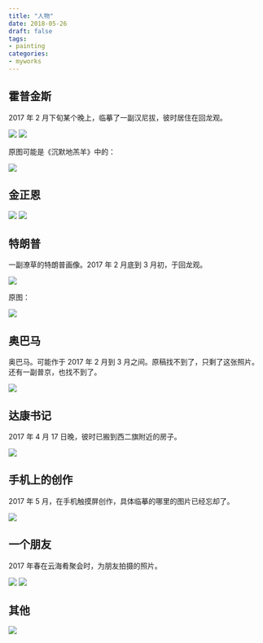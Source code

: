 ```yaml
---
title: "人物"
date: 2018-05-26
draft: false
tags:
- painting
categories:
- myworks
---
```


## 霍普金斯

2017 年 2 月下旬某个晚上，临摹了一副汉尼拔，彼时居住在回龙观。


<img src="/myworks/hopkins2.jpg">

<img src="/myworks/hopkins1.jpg">

原图可能是《沉默地羔羊》中的：

<img src="/myworks/hopkins.jpg">

## 金正恩

<img src="/myworks/Kim-Jong-un-2.jpg">

<img src="/myworks/Kim-Jong-un-1.jpg">

## 特朗普

一副潦草的特朗普画像。2017 年 2 月底到 3 月初，于回龙观。

<img src="/myworks/trump1.jpg">

原图：

<img src="/myworks/trump.jpg">

## 奥巴马

奥巴马。可能作于 2017 年 2 月到 3 月之间。原稿找不到了，只剩了这张照片。还有一副普京，也找不到了。

<img src="/myworks/obama.jpg">

## 达康书记

2017 年 4 月 17 日晚，彼时已搬到西二旗附近的房子。


<img src="/myworks/lidakang.jpg">


## 手机上的创作

2017 年 5 月，在手机触摸屏创作，具体临摹的哪里的图片已经忘却了。


<img src="/myworks/ios-notes.jpg">

## 一个朋友

2017 年春在云海肴聚会时，为朋友拍摄的照片。

<img src="/myworks/a-friend2.jpg">

<img src="/myworks/a-friend1.jpg">


## 其他

<img src="/myworks/someone.jpg">